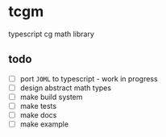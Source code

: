 # tcgm
 typescript cg math library

## todo

- [ ] port `JOML` to typescript - work in progress
- [ ] design abstract math types
- [ ] make build system
- [ ] make tests
- [ ] make docs
- [ ] make example
